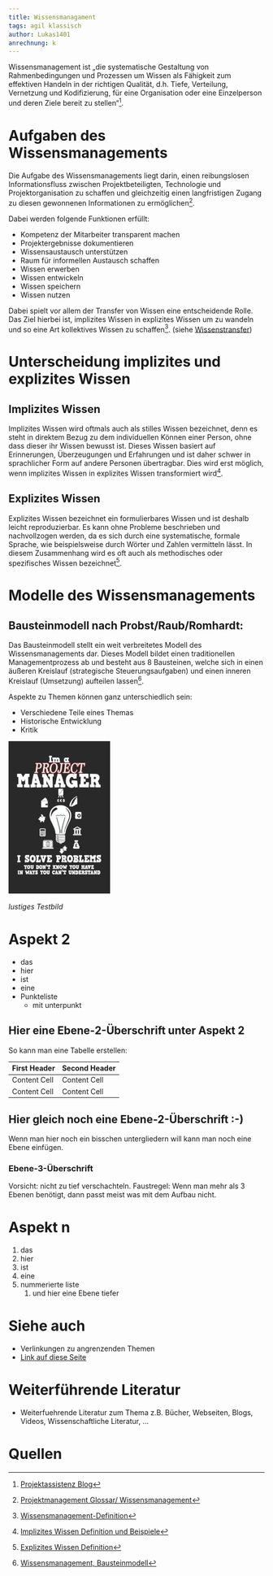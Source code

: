 ```yaml
---
title: Wissensmanagament
tags: agil klassisch
author: Lukas1401
anrechnung: k
---
```

Wissensmanagement ist „die systematische Gestaltung von Rahmenbedingungen und Prozessen um Wissen als Fähigkeit zum effektiven Handeln in der richtigen Qualität, d.h. Tiefe, Verteilung, Vernetzung und Kodifizierung, für eine Organisation oder eine Einzelperson und deren Ziele bereit zu stellen“[^1]. 

# Aufgaben des Wissensmanagements 
Die Aufgabe des Wissensmanagements liegt darin, einen reibungslosen Informationsfluss zwischen Projektbeteiligten, Technologie und Projektorganisation zu schaffen und gleichzeitig einen langfristigen Zugang zu diesen gewonnenen Informationen zu ermöglichen[^2]. 

Dabei werden folgende Funktionen erfüllt: 

* Kompetenz der Mitarbeiter transparent machen
*	Projektergebnisse dokumentieren
*	Wissensaustausch unterstützen
*	Raum für informellen Austausch schaffen
*	Wissen erwerben
*	Wissen entwickeln
*	Wissen speichern
*	Wissen nutzen

Dabei spielt vor allem der Transfer von Wissen eine entscheidende Rolle. Das Ziel hierbei ist, implizites Wissen in explizites Wissen um zu wandeln und so eine Art kollektives Wissen zu schaffen[^3].  (siehe [Wissenstransfer](Wissenstransfer.md))

# Unterscheidung implizites und explizites Wissen

## Implizites Wissen

Implizites Wissen wird oftmals auch als stilles Wissen bezeichnet, denn es steht in direktem Bezug zu dem individuellen Können einer Person, ohne dass dieser ihr Wissen bewusst ist. Dieses Wissen basiert auf Erinnerungen, Überzeugungen und Erfahrungen und ist daher schwer in sprachlicher Form auf andere Personen übertragbar. Dies wird erst möglich, wenn implizites Wissen in explizites Wissen transformiert wird[^4].

## Explizites Wissen

Explizites Wissen bezeichnet ein formulierbares Wissen und ist deshalb leicht reproduzierbar. Es kann ohne Probleme beschrieben und nachvollzogen werden, da es sich durch eine systematische, formale Sprache, wie beispielsweise durch Wörter und Zahlen vermitteln lässt. In diesem Zusammenhang wird es oft auch als methodisches oder spezifisches Wissen bezeichnet[^5]. 

# Modelle des Wissensmanagements

## Bausteinmodell nach Probst/Raub/Romhardt:

Das Bausteinmodell stellt ein weit verbreitetes Modell des Wissensmanagements dar. Dieses Modell bildet einen traditionellen Managementprozess ab und besteht aus 8 Bausteinen, welche sich in einen äußeren Kreislauf (strategische Steuerungsaufgaben) und einen inneren Kreislauf (Umsetzung) aufteilen lassen[^6]. 

Aspekte zu Themen können ganz unterschiedlich sein:

* Verschiedene Teile eines Themas 
* Historische Entwicklung
* Kritik 

![Beispielabbildung](Wissensmanagament/test-file.jpg)

*lustiges Testbild*

# Aspekt 2

* das
* hier 
* ist
* eine 
* Punkteliste
  - mit unterpunkt

## Hier eine Ebene-2-Überschrift unter Aspekt 2

So kann man eine Tabelle erstellen:

| First Header  | Second Header |
| ------------- | ------------- |
| Content Cell  | Content Cell  |
| Content Cell  | Content Cell  |

## Hier gleich noch eine Ebene-2-Überschrift :-)

Wenn man hier noch ein bisschen untergliedern will kann man noch eine Ebene einfügen.

### Ebene-3-Überschrift

Vorsicht: nicht zu tief verschachteln. Faustregel: Wenn man mehr als 3 
Ebenen benötigt, dann passt meist was mit dem Aufbau nicht.

# Aspekt n

1. das
2. hier 
4. ist 
4. eine
7. nummerierte liste
   1. und hier eine Ebene tiefer


# Siehe auch

* Verlinkungen zu angrenzenden Themen
* [Link auf diese Seite](Wissensmanagament.md)

# Weiterführende Literatur

* Weiterfuehrende Literatur zum Thema z.B. Bücher, Webseiten, Blogs, Videos, Wissenschaftliche Literatur, ...

# Quellen

[^1]: [Projektassistenz Blog](https://www.projektassistenz-blog.de/ich-weiss-dass-ich-nichts-weiss-wissensmanagement-und-projektmanagement-2020/)
[^2]: [Projektmanagement Glossar/ Wissensmanagement](https://www.inloox.de/projektmanagement-glossar/wissensmanagement/)
[^3]: [Wissensmanagement-Definition](https://www.capterra.com.de/blog/1957/wissensmanagement-definition-und-wissensmanagement-methodenx)
[^4]: [Implizites Wissen Definition und Beispiele](https://www.wcg.de/glossar/implizites-wissen/)
[^5]: [Explizites Wissen Definition](https://www.wcg.de/glossar/explizites-wissen/)
[^6]: [Wissensmanagement, Bausteinmodell](https://www.enzyklopaedie-der-wirtschaftsinformatik.de/lexikon/daten-wissen/Wissensmanagement/Wissensmanagement--Modelle-des/Wissensmanagement--Bausteinmodell-des-)


